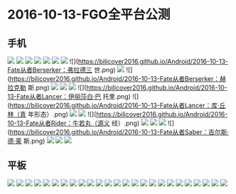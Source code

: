 # 2016-10-13-FGO全平台公测
## 手机
![](https://bilicover2016.github.io/Android/2016-10-13-Fate从者Archer：卫宫士郎（英灵形态）.png)
![](https://bilicover2016.github.io/Android/2016-10-13-Fate从者Archer：吉尔伽美什.png)
![](https://bilicover2016.github.io/Android/2016-10-13-Fate从者Archer：阿周那.png)
![](https://bilicover2016.github.io/Android/2016-10-13-Fate从者Archer：阿拉什.png)
![](https://bilicover2016.github.io/Android/2016-10-13-Fate从者Assassin：佐佐木小次郎.png)
![](https://bilicover2016.github.io/Android/2016-10-13-Fate从者Assassin：化身博士.png)
![](https://bilicover2016.github.io/Android/2016-10-13-Fate从者Berserker：兰斯洛特.png)
![](https://bilicover2016.github.io/Android/2016-10-13-Fate从者Berserker：弗拉德三 世.png)
![](https://bilicover2016.github.io/Android/2016-10-13-Fate从者Berserker：清姬.png)
![](https://bilicover2016.github.io/Android/2016-10-13-Fate从者Berserker：赫拉克勒 斯.png)
![](https://bilicover2016.github.io/Android/2016-10-13-Fate从者Caster：库·丘林.png)
![](https://bilicover2016.github.io/Android/2016-10-13-Fate从者Caster：梅菲斯特.png)
![](https://bilicover2016.github.io/Android/2016-10-13-Fate从者Caster：诸葛孔明.png)
![](https://bilicover2016.github.io/Android/2016-10-13-Fate从者Lancer：伊丽莎白·巴 托里.png)
![](https://bilicover2016.github.io/Android/2016-10-13-Fate从者Lancer：库·丘林（青 年形态）.png)
![](https://bilicover2016.github.io/Android/2016-10-13-Fate从者Lancer：斯卡哈.png)
![](https://bilicover2016.github.io/Android/2016-10-13-Fate从者Rider：亚历山大.png)
![](https://bilicover2016.github.io/Android/2016-10-13-Fate从者Rider：牛若丸（源义 经）.png)
![](https://bilicover2016.github.io/Android/2016-10-13-Fate从者Rider：玛丽·安托瓦内特.png)
![](https://bilicover2016.github.io/Android/2016-10-13-Fate从者Rider：玛尔达.png)
![](https://bilicover2016.github.io/Android/2016-10-13-Fate从者Ruler：贞德.png)
![](https://bilicover2016.github.io/Android/2016-10-13-Fate从者Saber：吉尔斯·德·莱 斯.png)
![](https://bilicover2016.github.io/Android/2016-10-13-Fate从者Saber：阿尔托莉亚·潘德拉贡.png)
![](https://bilicover2016.github.io/Android/2016-10-13-Fate从者Saber：阿尔缇拉.png)
![](https://bilicover2016.github.io/Android/2016-10-13-Fate从者Saber：齐格飞.png)

## 平板
![](https://bilicover2016.github.io/PC/2016-10-13-01.jpg)
![](https://bilicover2016.github.io/PC/2016-10-13-02.jpg)
![](https://bilicover2016.github.io/PC/2016-10-13-03.jpg)
![](https://bilicover2016.github.io/PC/2016-10-13-04.jpg)
![](https://bilicover2016.github.io/PC/2016-10-13-05.jpg)
![](https://bilicover2016.github.io/PC/2016-10-13-06.jpg)
![](https://bilicover2016.github.io/PC/2016-10-13-07.jpg)
![](https://bilicover2016.github.io/PC/2016-10-13-08.jpg)
![](https://bilicover2016.github.io/PC/2016-10-13-09.jpg)
![](https://bilicover2016.github.io/PC/2016-10-13-10.jpg)
![](https://bilicover2016.github.io/PC/2016-10-13-11.jpg)
![](https://bilicover2016.github.io/PC/2016-10-13-12.jpg)
![](https://bilicover2016.github.io/PC/2016-10-13-13.jpg)
![](https://bilicover2016.github.io/PC/2016-10-13-14.jpg)
![](https://bilicover2016.github.io/PC/2016-10-13-15.jpg)
![](https://bilicover2016.github.io/PC/2016-10-13-16.jpg)
![](https://bilicover2016.github.io/PC/2016-10-13-17.jpg)
![](https://bilicover2016.github.io/PC/2016-10-13-18.jpg)
![](https://bilicover2016.github.io/PC/2016-10-13-19.jpg)
![](https://bilicover2016.github.io/PC/2016-10-13-20.jpg)
![](https://bilicover2016.github.io/PC/2016-10-13-21.jpg)
![](https://bilicover2016.github.io/PC/2016-10-13-22.jpg)
![](https://bilicover2016.github.io/PC/2016-10-13-23.jpg)
![](https://bilicover2016.github.io/PC/2016-10-13-24.jpg)
![](https://bilicover2016.github.io/PC/2016-10-13-25.jpg)